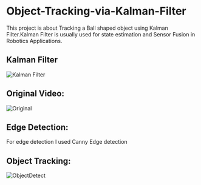 # Object-Tracking-via-Kalman-Filter
This project is about Tracking a Ball shaped object using Kalman Filter.Kalman Filter is usually used for state estimation and Sensor Fusion in Robotics Applications.

## Kalman Filter
![Kalman Filter](https://user-images.githubusercontent.com/66089079/210253233-92d0f228-0da9-4a0e-83a1-655786bd6e15.png)

## Original Video:
![Original](https://user-images.githubusercontent.com/66089079/210256924-74a1a52b-1c6c-419d-a81e-a00d56bf679b.gif)

## Edge Detection:
For edge detection I used Canny Edge detection

## Object Tracking:
![ObjectDetect](https://user-images.githubusercontent.com/66089079/210256675-4eed85fe-beb1-4abe-b2fd-993e8937cc12.gif)

